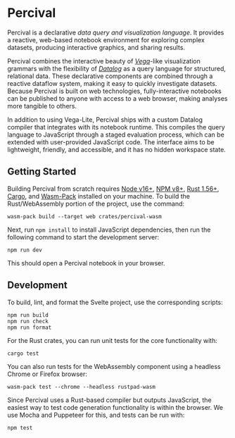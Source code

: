 # Percival

Percival is a declarative _data query and visualization language_. It provides a
reactive, web-based notebook environment for exploring complex datasets,
producing interactive graphics, and sharing results.

Percival combines the interactive beauty of
[_Vega_](https://vega.github.io/vega/)-like visualization grammars with the
flexibility of [_Datalog_](https://en.wikipedia.org/wiki/Datalog) as a query
language for structured, relational data. These declarative components are
combined through a reactive dataflow system, making it easy to quickly
investigate datasets. Because Percival is built on web technologies,
fully-interactive notebooks can be published to anyone with access to a web
browser, making analyses more tangible to others.

In addition to using Vega-Lite, Percival ships with a custom Datalog compiler
that integrates with its notebook runtime. This compiles the query language to
JavaScript through a staged evaluation process, which can be extended with
user-provided JavaScript code. The interface aims to be lightweight, friendly,
and accessible, and it has no hidden workspace state.

## Getting Started

Building Percival from scratch requires [Node v16+](https://nodejs.org/en/),
[NPM v8+](https://www.npmjs.com/), [Rust 1.56+](https://www.rust-lang.org/),
[Cargo](https://crates.io/), and
[Wasm-Pack](https://rustwasm.github.io/wasm-pack/) installed on your machine. To
build the Rust/WebAssembly portion of the project, use the command:

```shell
wasm-pack build --target web crates/percival-wasm
```

Next, run `npm install` to install JavaScript dependencies, then run the
following command to start the development server:

```shell
npm run dev
```

This should open a Percival notebook in your browser.

## Development

To build, lint, and format the Svelte project, use the corresponding scripts:

```shell
npm run build
npm run check
npm run format
```

For the Rust crates, you can run unit tests for the core functionality with:

```shell
cargo test
```

You can also run tests for the WebAssembly component using a headless Chrome or
Firefox browser:

```shell
wasm-pack test --chrome --headless rustpad-wasm
```

Since Percival uses a Rust-based compiler but outputs JavaScript, the easiest
way to test code generation functionality is within the browser. We use Mocha
and Puppeteer for this, and tests can be run with:

```shell
npm test
```

